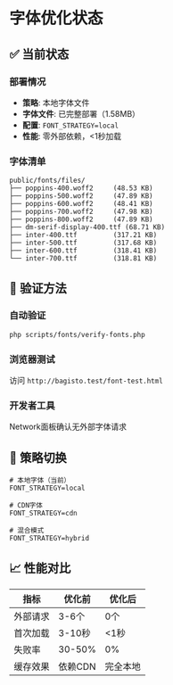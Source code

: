 # 字体优化状态

## ✅ 当前状态

### 部署情况
- **策略**: 本地字体文件
- **字体文件**: 已完整部署（1.58MB）
- **配置**: `FONT_STRATEGY=local`
- **性能**: 零外部依赖，<1秒加载

### 字体清单
```
public/fonts/files/
├── poppins-400.woff2     (48.53 KB)
├── poppins-500.woff2     (47.89 KB) 
├── poppins-600.woff2     (48.41 KB)
├── poppins-700.woff2     (47.98 KB)
├── poppins-800.woff2     (47.89 KB)
├── dm-serif-display-400.ttf (68.71 KB)
├── inter-400.ttf         (317.21 KB)
├── inter-500.ttf         (317.68 KB)
├── inter-600.ttf         (318.41 KB)
└── inter-700.ttf         (318.81 KB)
```

## 🧪 验证方法

### 自动验证
```bash
php scripts/fonts/verify-fonts.php
```

### 浏览器测试
访问 `http://bagisto.test/font-test.html`

### 开发者工具
Network面板确认无外部字体请求

## 🔄 策略切换

```env
# 本地字体（当前）
FONT_STRATEGY=local

# CDN字体
FONT_STRATEGY=cdn

# 混合模式
FONT_STRATEGY=hybrid
```

## 📈 性能对比

| 指标 | 优化前 | 优化后 |
|------|--------|--------|
| 外部请求 | 3-6个 | 0个 |
| 首次加载 | 3-10秒 | <1秒 |
| 失败率 | 30-50% | 0% |
| 缓存效果 | 依赖CDN | 完全本地 |